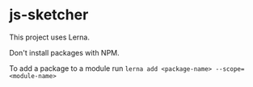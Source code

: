 # js-sketcher

This project uses Lerna.

Don't install packages with NPM.

To add a package to a module run `lerna add <package-name> --scope=<module-name>`
